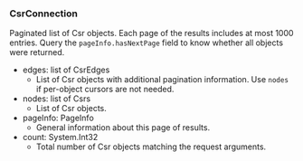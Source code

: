 ### CsrConnection
Paginated list of Csr objects. Each page of the results includes at most 1000 entries. Query the `pageInfo.hasNextPage` field to know whether all objects were returned.

- edges: list of CsrEdges
  - List of Csr objects with additional pagination information. Use `nodes` if per-object cursors are not needed.
- nodes: list of Csrs
  - List of Csr objects.
- pageInfo: PageInfo
  - General information about this page of results.
- count: System.Int32
  - Total number of Csr objects matching the request arguments.
